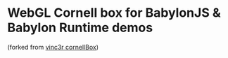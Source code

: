 # WebGL Cornell box for BabylonJS & Babylon Runtime demos

(forked from [vinc3r cornellBox](https://github.com/Vinc3r/cornellBox))